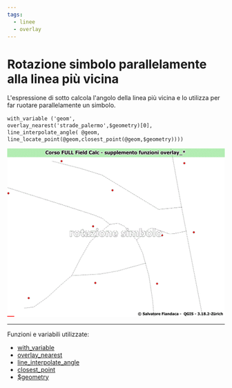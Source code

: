 ```yaml
---
tags:
  - linee
  - overlay
---
```


# Rotazione simbolo parallelamente alla linea più vicina

L'espressione di sotto calcola l'angolo della linea più vicina e lo utilizza per far ruotare parallelamente un simbolo.

```
with_variable ('geom',
overlay_nearest('strade_palermo',$geometry)[0],
line_interpolate_angle( @geom,
line_locate_point(@geom,closest_point(@geom,$geometry))))
```

[![](../img/esempi/rotazione_simbolo/rotazione_simbolo.gif)](../img/esempi/rotazione_simbolo/rotazione_simbolo.gif)

---

Funzioni e variabili utilizzate:

* [with_variable](../gr_funzioni/variabili/with_variable.md)
* [overlay_nearest](../gr_funzioni/geometria/geomatria_unico.md#overlay_nearest)
* [line_interpolate_angle](../gr_funzioni/geometria/geomatria_unico.md#line_interpolate_angle)
* [closest_point](../gr_funzioni/geometria/geomatria_unico.md#closest_point)
* [\$geometry](../gr_funzioni/geometria/geomatria_unico.md#geometry)
